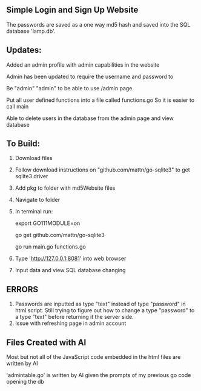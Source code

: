 Simple Login and Sign Up Website
-

The passwords are saved as a one way md5 hash and saved into the SQL database 'lamp.db'.

Updates:
-
  Added an admin profile with admin capabilities in the website
  
  Admin has been updated to require the username and password to 
  
  Be "admin" "admin" to be able to use /admin page


  
  Put all user defined functions into a file called functions.go
  So it is easier to call main


  Able to delete users in the database from the admin page and view database

To Build:
-
  1. Download files
  2. Follow download instructions on "github.com/mattn/go-sqlite3" to get sqlite3 driver
  3. Add pkg to folder with md5Website files
  4. Navigate to folder
  5. In terminal run:

      export GO111MODULE=on
     
      go get github.com/mattn/go-sqlite3
     
      go run main.go functions.go
     
  6. Type 'http://127.0.0.1:8081' into web browser
  7. Input data and view SQL database changing

ERRORS
-
  1. Passwords are inputted as type "text" instead of type "password" in html script. Still trying to figure out how to
  change a type "password" to a type "text" before returning it the server side.
  2. Issue with refreshing page in admin account

Files Created with AI
-
  Most but not all of the JavaScript code embedded in the html files are written by AI
  
  'admintable.go' is written by AI given the prompts of my previous go code opening the db
  
